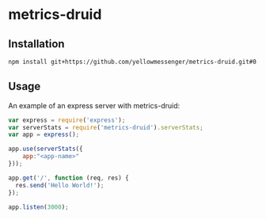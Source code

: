 # metrics-druid

## Installation

``` bash
npm install git+https://github.com/yellowmessenger/metrics-druid.git#0.3.2 --save
```

## Usage

An example of an express server with metrics-druid:

``` js
var express = require('express');
var serverStats = require('metrics-druid').serverStats;
var app = express();

app.use(serverStats({
    app:"<app-name>"
}));

app.get('/', function (req, res) {
  res.send('Hello World!');
});

app.listen(3000);
```

